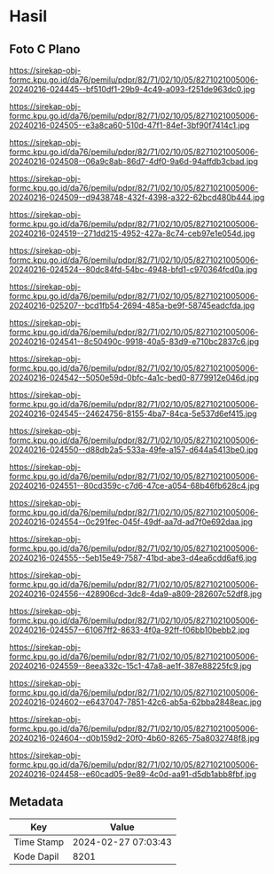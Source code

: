 # Hasil

## Foto C Plano

https://sirekap-obj-formc.kpu.go.id/da76/pemilu/pdpr/82/71/02/10/05/8271021005006-20240216-024445--bf510df1-29b9-4c49-a093-f251de963dc0.jpg

https://sirekap-obj-formc.kpu.go.id/da76/pemilu/pdpr/82/71/02/10/05/8271021005006-20240216-024505--e3a8ca60-510d-47f1-84ef-3bf90f7414c1.jpg

https://sirekap-obj-formc.kpu.go.id/da76/pemilu/pdpr/82/71/02/10/05/8271021005006-20240216-024508--06a9c8ab-86d7-4df0-9a6d-94affdb3cbad.jpg

https://sirekap-obj-formc.kpu.go.id/da76/pemilu/pdpr/82/71/02/10/05/8271021005006-20240216-024509--d9438748-432f-4398-a322-62bcd480b444.jpg

https://sirekap-obj-formc.kpu.go.id/da76/pemilu/pdpr/82/71/02/10/05/8271021005006-20240216-024519--271dd215-4952-427a-8c74-ceb97e1e054d.jpg

https://sirekap-obj-formc.kpu.go.id/da76/pemilu/pdpr/82/71/02/10/05/8271021005006-20240216-024524--80dc84fd-54bc-4948-bfd1-c970364fcd0a.jpg

https://sirekap-obj-formc.kpu.go.id/da76/pemilu/pdpr/82/71/02/10/05/8271021005006-20240216-025207--bcd1fb54-2694-485a-be9f-58745eadcfda.jpg

https://sirekap-obj-formc.kpu.go.id/da76/pemilu/pdpr/82/71/02/10/05/8271021005006-20240216-024541--8c50490c-9918-40a5-83d9-e710bc2837c6.jpg

https://sirekap-obj-formc.kpu.go.id/da76/pemilu/pdpr/82/71/02/10/05/8271021005006-20240216-024542--5050e59d-0bfc-4a1c-bed0-8779912e046d.jpg

https://sirekap-obj-formc.kpu.go.id/da76/pemilu/pdpr/82/71/02/10/05/8271021005006-20240216-024545--24624756-8155-4ba7-84ca-5e537d6ef415.jpg

https://sirekap-obj-formc.kpu.go.id/da76/pemilu/pdpr/82/71/02/10/05/8271021005006-20240216-024550--d88db2a5-533a-49fe-a157-d644a5413be0.jpg

https://sirekap-obj-formc.kpu.go.id/da76/pemilu/pdpr/82/71/02/10/05/8271021005006-20240216-024551--80cd359c-c7d6-47ce-a054-68b46fb628c4.jpg

https://sirekap-obj-formc.kpu.go.id/da76/pemilu/pdpr/82/71/02/10/05/8271021005006-20240216-024554--0c291fec-045f-49df-aa7d-ad7f0e692daa.jpg

https://sirekap-obj-formc.kpu.go.id/da76/pemilu/pdpr/82/71/02/10/05/8271021005006-20240216-024555--5eb15e49-7587-41bd-abe3-d4ea6cdd6af6.jpg

https://sirekap-obj-formc.kpu.go.id/da76/pemilu/pdpr/82/71/02/10/05/8271021005006-20240216-024556--428906cd-3dc8-4da9-a809-282607c52df8.jpg

https://sirekap-obj-formc.kpu.go.id/da76/pemilu/pdpr/82/71/02/10/05/8271021005006-20240216-024557--61067ff2-8633-4f0a-92ff-f06bb10bebb2.jpg

https://sirekap-obj-formc.kpu.go.id/da76/pemilu/pdpr/82/71/02/10/05/8271021005006-20240216-024559--8eea332c-15c1-47a8-ae1f-387e88225fc9.jpg

https://sirekap-obj-formc.kpu.go.id/da76/pemilu/pdpr/82/71/02/10/05/8271021005006-20240216-024602--e6437047-7851-42c6-ab5a-62bba2848eac.jpg

https://sirekap-obj-formc.kpu.go.id/da76/pemilu/pdpr/82/71/02/10/05/8271021005006-20240216-024604--d0b159d2-20f0-4b60-8265-75a8032748f8.jpg

https://sirekap-obj-formc.kpu.go.id/da76/pemilu/pdpr/82/71/02/10/05/8271021005006-20240216-024458--e60cad05-9e89-4c0d-aa91-d5db1abb8fbf.jpg


## Metadata

| Key        | Value               |
| ---------- | ------------------- |
| Time Stamp | 2024-02-27 07:03:43 |
| Kode Dapil | 8201                |



